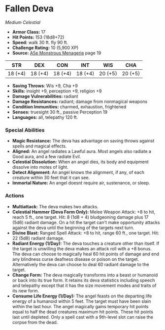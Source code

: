 # Fallen Deva

*Medium* *Celestial*

- **Armor Class:** 17
- **Hit Points:** 153 (18d8+72)
- **Speed:** walk 30 ft. fly 90 ft.
- **Challenge Rating:** 10 (5,900 XP)
- **Source:** [A5e Monstrous Menagerie](https://enpublishingrpg.com/products/level-up-monstrous-menagerie-a5e) page 19

| STR | DEX | CON | INT | WIS | CHA |
| --- | --- | --- | --- | --- | --- |
| 18 (+4) | 18 (+4) | 18 (+4) | 18 (+4) | 20 (+5) | 20 (+5) |

- **Saving Throws**: Wis +9, Cha +9
- **Skills:** insight +9, perception +9, religion +9
- **Damage Vulnerabilities:** radiant
- **Damage Resistances:** radiant; damage from nonmagical weapons
- **Condition Immunities:** charmed, exhaustion, frightened
- **Senses:** truesight 30 ft., passive Perception 19
- **Languages:** all, telepathy 120 ft.

### Special Abilities

- **Magic Resistance:** The deva has advantage on saving throws against spells and magical effects.
- **Aligned:** An angel radiates a Lawful aura. Most angels also radiate a Good aura, and a few radiate Evil.
- **Celestial Dissolution:** When an angel dies, its body and equipment dissolve into motes of light.
- **Detect Alignment:** An angel knows the alignment, if any, of each creature within 30 feet that it can see.
- **Immortal Nature:** An angel doesnt require air, sustenance, or sleep.

### Actions

- **Multiattack:** The deva makes two attacks.
- **Celestial Hammer (Deva Form Only):** Melee Weapon Attack: +8 to hit, reach 5 ft., one target. Hit: 8 (1d8 + 4) bludgeoning damage plus 17 (5d6) radiant damage. On a hit  the target can't make opportunity attacks against the deva until the beginning of the targets next turn.
- **Divine Blast:** Ranged Spell Attack: +8 to hit, range 60 ft., one target. Hit: 22 (5d8) radiant damage.
- **Radiant Energy (1/Day):** The deva touches a creature other than itself. If the target is unwilling  the deva makes an attack roll with a +8 bonus. The deva can choose to magically heal 60 hit points of damage and end any blindness  curse  deafness  disease  or poison on the target. Alternatively  the deva can choose to deal 60 radiant damage to the target.
- **Change Form:** The deva magically transforms into a beast or humanoid or back into its true form. It retains its deva statistics  including speech and telepathy  except that it has the size  movement modes  and traits of its new form.
- **Consume Life Energy (1/Day):** The angel feasts on the departing life energy of a humanoid within 5 feet. The target must have been slain within the last hour. The angel magically gains temporary hit points equal to half the dead creatures maximum hit points. These hit points last until depleted. Only a spell cast with a 9th-level slot can raise the corpse from the dead.


